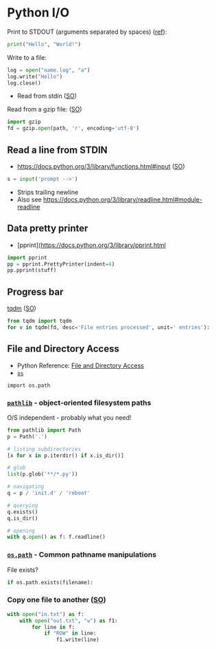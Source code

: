 # Python I/O

Print to STDOUT (arguments separated by spaces) ([ref](https://www.safaribooksonline.com/library/view/programming-in-python/9780321699909/ch01.html)):

```python
print("Hello", "World!")
```

Write to a file:

```python
log = open("name.log", "a")
log.write("Hello")
log.close()
```

* Read from stdin ([SO](https://stackoverflow.com/questions/1450393/how-do-you-read-from-stdin-in-python))

Read from a gzip file: ([SO](https://stackoverflow.com/a/30062604/125246))

```python
import gzip
fd = gzip.open(path, 'r', encoding='utf-8')
```

## Read a line from STDIN

* <https://docs.python.org/3/library/functions.html#input> ([SO](https://stackoverflow.com/a/1135035/125246))
```python
s = input('prompt -->')
```

* Strips trailing newline
* Also see <https://docs.python.org/3/library/readline.html#module-readline>

## Data pretty printer

* [pprint](https://docs.python.org/3/library/pprint.html

```python
import pprint
pp = pprint.PrettyPrinter(indent=4)
pp.pprint(stuff)
```


## Progress bar

[tqdm](https://github.com/tqdm/tqdm) ([SO](https://stackoverflow.com/a/26394657/125246))

```python
from tqdm import tqdm
for v in tqdm(fd, desc='File entries processed', unit=' entries'):
```

## File and Directory Access

* Python Reference: [File and Directory Access](https://docs.python.org/3/library/filesys.html)
* [`os`](https://docs.python.org/3/library/os.html#files-and-directories)

```import os.path```

### [`pathlib`](https://docs.python.org/3/library/pathlib.html#module-pathlib) - object-oriented filesystem paths

O/S independent - probably what you need!

```python
from pathlib import Path
p = Path('.')

# listing subdirectories
[x for x in p.iterdir() if x.is_dir()]

# glob
list(p.glob('**/*.py'))

# navigating
q = p / 'init.d' / 'reboot'

# querying
q.exists()
q.is_dir()

# opening
with q.open() as f: f.readline()
```

### [`os.path`](https://docs.python.org/3/library/os.path.html) - Common pathname manipulations

File exists?

```python
if os.path.exists(filename):
```
### Copy one file to another ([SO](https://stackoverflow.com/a/15343861/125246))

```python
with open("in.txt") as f:
    with open("out.txt", "w") as f1:
        for line in f:
            if "ROW" in line:
                f1.write(line) 
```
